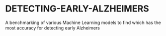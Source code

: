# DETECTING-EARLY-ALZHEIMERS
A benchmarking of various Machine Learning models to find which has the most accuracy for detecting early Alzheimers
